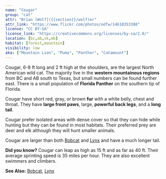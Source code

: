 ```yaml
---
name: "Cougar"
group: "cat"
attr: "Brian [Wolf]({{section}}/wolf)er"
attr_link: "https://www.flickr.com/photos/odfw/14610353388"
license: "CC BY-SA"
license_link: "https://creativecommons.org/licenses/by-sa/2.0/"
location: [bc,ab,sk,mb]
habitat: [forest,mountain]
visibility: low
aka: ["Mountain Lion", "Puma", "Panther", "Catamount"]
---
```

Cougar, 6-8 ft long and 2 ft high at the shoulders, are the largest North American wild cat. The majority live in the **western mountainous regions** from BC and AB south to Texas, but small numbers can be found further east. There is a small population of **Florida Panther** on the southern tip of Florida.

Cougar have short red, gray, or brown **fur** with a white belly, chest and throat. They have **large front paws**, large, **powerful back legs**, and a **long tail**.

Cougar prefer isolated areas with dense cover so that they can hide while hunting but they can be found in most habitats. Their preferred prey are deer and elk although they will hunt smaller animals.

Cougar are larger than both [Bobcat](/{{section}}/bobcat) and [Lynx](/{{section}}/lynx) and have a much longer tail.

**Did you know?** Cougar can leap as high as 15 ft and as far as 40 ft. Their average sprinting speed is 35 miles per hour. They are also excellent swimmers and climbers.

<!-- generated, do not edit -->
**See Also:**
[Bobcat](/{{section}}/bobcat),
[Lynx](/{{section}}/lynx)
